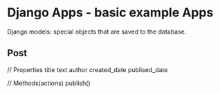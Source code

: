 # Django Apps - basic example Apps

Django models: special objects that are saved to the database.

Post
---------
// Properties
title
text
author
created_date
publised_date

// Methods(actions)
publish()
